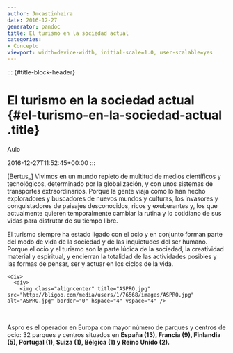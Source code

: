 ```yaml
---
author: Jmcastinheira
date: 2016-12-27
generator: pandoc
title: El turismo en la sociedad actual
categories:
- Concepto
viewport: width=device-width, initial-scale=1.0, user-scalable=yes
---
```


::: {#title-block-header}
# El turismo en la sociedad actual {#el-turismo-en-la-sociedad-actual .title}

Aulo

2016-12-27T11:52:45+00:00
:::

\[Bertus\_\] Vivimos en un mundo repleto de multitud de medios
científicos y tecnológicos, determinado por la globalización, y con unos
sistemas de transportes extraordinarios. Porque la gente viaja como lo
han hecho exploradores y buscadores de nuevos mundos y culturas, los
invasores y conquistadores de paisajes desconocidos, ricos y exuberantes
y, los que actualmente quieren temporalmente cambiar la rutina y lo
cotidiano de sus vidas para disfrutar de su tiempo libre.

El turismo siempre ha estado ligado con el ocio y en conjunto forman
parte del modo de vida de la sociedad y de las inquietudes del ser
humano. Porque el ocio y el turismo son la parte lúdica de la sociedad,
la creatividad material y espiritual, y encierran la totalidad de las
actividades posibles y las formas de pensar, ser y actuar en los ciclos
de la vida.

<div>

    <div>
      <div>
        <img class="aligncenter" title="ASPRO.jpg" src="http://bligoo.com/media/users/1/76568/images/ASPRO.jpg" alt="ASPRO.jpg" border="0" hspace="4" vspace="4" />
      
    



 

Aspro es el operador en Europa con mayor número de parques y centros de
ocio: 32 parques y centros situados en **España (13), Francia (9),
Finlandia (5), Portugal (1), Suiza (1), Bélgica (1) y** **Reino Unido
(2).**
